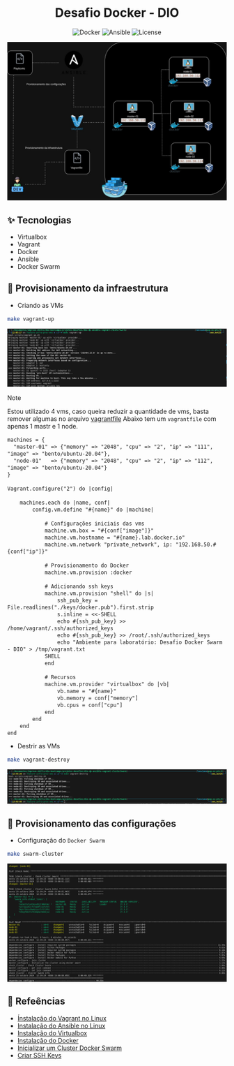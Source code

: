 <h1 align="center">Desafio Docker - DIO</h1>

<p align="center">
  <img alt="Docker" src="https://img.shields.io/static/v1?label=Docker&message=DockerSwarm&color=8257E5&labelColor=000000"/>
  <img alt="Ansible" src="https://img.shields.io/static/v1?label=Cluster&message=Ansible&color=FF0000&labelColor=000000"/>
  <img alt="License" src="https://img.shields.io/static/v1?label=license&message=MIT&color=49AA26&labelColor=000000">
</p>


<p align="center">
  <img alt="docker" src="../../data/ClusterDockerSwarm.jpg">
</p>


## ✨ Tecnologias

- Virtualbox
- Vagrant
- Docker
- Ansible
- Docker Swarm

## 🚀 Provisionamento da infraestrutura

- Criando as VMs

```bash
make vagrant-up
```

<p align="center">
  <img alt="vagrant" src="../../data/vagrant-up.png">
</p>

>[!NOTE]
> Estou utilizado 4 vms, caso queira reduzir a quantidade de vms, basta remover algumas no arquivo [vagrantfile](./Vagrantfile)
>Abaixo tem um `vagrantfile` com apenas 1 mastr e 1 node.

```vagrantfile
machines = {
  "master-01" => {"memory" => "2048", "cpu" => "2", "ip" => "111", "image" => "bento/ubuntu-20.04"},
  "node-01"   => {"memory" => "2048", "cpu" => "2", "ip" => "112", "image" => "bento/ubuntu-20.04"}
}

Vagrant.configure("2") do |config|

    machines.each do |name, conf|
        config.vm.define "#{name}" do |machine|

            # Configurações iniciais das vms
            machine.vm.box = "#{conf["image"]}"
            machine.vm.hostname = "#{name}.lab.docker.io"
            machine.vm.network "private_network", ip: "192.168.50.#{conf["ip"]}"

            # Provisionamento do Docker
            machine.vm.provision :docker

            # Adicionando ssh keys
            machine.vm.provision "shell" do |s|
                ssh_pub_key = File.readlines("./keys/docker.pub").first.strip
                s.inline = <<-SHELL
                echo #{ssh_pub_key} >> /home/vagrant/.ssh/authorized_keys
                echo #{ssh_pub_key} >> /root/.ssh/authorized_keys
                echo "Ambiente para laboratório: Desafio Docker Swarm - DIO" > /tmp/vagrant.txt
            SHELL
            end

            # Recursos
            machine.vm.provider "virtualbox" do |vb|
                vb.name = "#{name}"
                vb.memory = conf["memory"]
                vb.cpus = conf["cpu"]
            end
        end
    end
end
```


- Destrir as VMs

```bash
make vagrant-destroy
```

<p align="center">
  <img alt="vagrant" src="../../data/vagrant-destroy.png">
</p>

## 🚀 Provisionamento das configurações

- Configuração do `Docker Swarm`

```bash
make swarm-cluster
```

<p align="center">
  <img alt="vagrant" src="../../data/ansible.png">
</p>


## 📃 Refeências

- [ Ínstalação do Vagrant no Linux ](https://developer.hashicorp.com/vagrant/install)
- [ Instalação do Ansible no Linux ](https://docs.ansible.com/ansible/latest/installation_guide/installation_distros.html) 
- [ Instalação do Virtualbox ](https://www.virtualbox.org/wiki/Linux_Downloads)
- [ Instalação do Docker ](https://docs.docker.com/engine/install/ubuntu/)
- [ Inicializar um Cluster Docker Swarm](https://docs.docker.com/engine/swarm/swarm-tutorial/create-swarm/)
- [ Criar SSH Keys ](https://docs.oracle.com/en/cloud/cloud-at-customer/occ-get-started/generate-ssh-key-pair.html)

